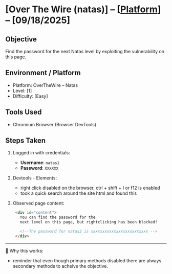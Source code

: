 # [Over The Wire (natas)] – [[Platform](http://natas1.natas.labs.overthewire.org/)] – [09/18/2025]

## Objective
Find the password for the next Natas level by exploiting the vulnerability on this page.  

## Environment / Platform
- Platform: OverTheWire – Natas
- Level: [1]
- Difficulty: [Easy]

## Tools Used
- Chromium Browser (Browser DevTools)

## Steps Taken
1. Logged in with credentials:
   - **Username**: `natas1`
   - **Password**: `XXXXXX`
  
2. Devtools - Elements:
   - right click disabled on the browser, ctrl + shift + I or f12 is enabled
   - took a quick search around the site html and found this
  
3. Observed page content:
   ```html
    <div id="content">
      You can find the password for the
      next level on this page, but rightclicking has been blocked!

      <!--The password for natas2 is xxxxxxxxxxxxxxxxxxxxxxxxx -->
    </div>


---

🔑 Why this works:  
- reminder that even though primary methods disabled there are always secondary methods to acheive the objective.


